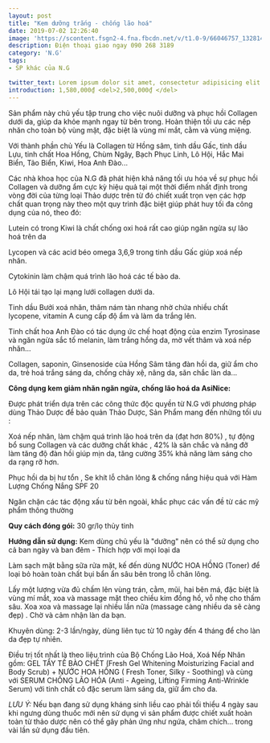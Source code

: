 ```yaml
---
layout: post
title: "Kem dưỡng trắng - chống lão hoá"
date: 2019-07-02 12:26:40
image: 'https://scontent.fsgn2-4.fna.fbcdn.net/v/t1.0-9/66046757_1328143770673058_1115731357020979200_n.jpg?_nc_cat=101&_nc_oc=AQmMCi23PJd5DGNAB-8jIXj4Eens3tJqpmEvCOhK2TVliGGEohf43wgZQAbsQgN4k_M&_nc_ht=scontent.fsgn2-4.fna&oh=e572b5ef89d7c75046a1e7c9673d64d1&oe=5D7CC495'
description: Điện thoại giao ngay 090 268 3189
category: 'N.G'
tags:
- SP khác của N.G

twitter_text: Lorem ipsum dolor sit amet, consectetur adipisicing elit.
introduction: 1,580,000₫ <del>2,500,000₫ </del>
---
```


Sản phẩm này chủ yếu tập trung cho việc nuôi dưỡng và phục hồi Collagen dưới da, giúp da khỏe mạnh ngay từ bên trong. Hoàn thiện tối ưu các nếp nhăn cho toàn bộ vùng mặt, đặc biệt là vùng mí mắt, cằm và vùng miệng.

Với thành phần chủ Yếu là Collagen từ Hồng sâm, tinh dầu Gấc, tinh dầu Lựu, tinh chất Hoa Hồng, Chùm Ngây, Bạch Phục Linh, Lô Hội, Hắc Mai Biển, Tảo Biển, Kiwi, Hoa Anh Đào...

Các nhà khoa học của N.G đã phát hiện khả năng tối ưu hóa về sự phục hồi Collagen và dưỡng ẩm cực kỳ hiệu quả tại một thời điểm nhất định trong vòng đời của từng loại Thảo dược trên từ đó chiết xuất trọn vẹn các hợp chất quan trọng này theo một quy trình đặc biệt giúp phát huy tối đa công dụng của nó, theo đó:

Lutein có trong Kiwi là chất chống oxi hoá rất cao giúp ngăn ngừa sự lão hoá trên da

Lycopen và các acid béo omega 3,6,9 trong tinh dầu Gấc giúp xoá nếp nhăn.

Cytokinin làm chậm quá trình lão hoá các tế bào da.

Lô Hội tái tạo lại mạng lưới collagen dưới da.

Tinh dầu Bưởi xoá nhăn, thâm nám tàn nhang nhờ chứa nhiều chất lycopene, vitamin A cung cấp độ ẩm và làm da trắng lên.

Tinh chất hoa Anh Đào có tác dụng ức chế hoạt động của enzim Tyrosinase và ngăn ngừa sắc tố melanin, làm trắng hồng da, mờ vết thâm và xoá nếp nhăn...

Collagen, saponin, Ginsenoside của Hồng Sâm tăng đàn hồi da, giữ ẩm cho da, trẻ hoá trắng sáng da, chống chảy xệ, nâng da, săn chắc làn da...



**Công dụng kem giảm nhăn ngăn ngừa, chống lão hoá da AsiNice:**

Được phát triển dựa trên các công thức độc quyền từ N.G với phương pháp dùng Thảo Dược để bảo quản Thảo Dược, Sản Phẩm mang đến những tối ưu :

Xoá nếp nhăn, làm chậm quá trình lão hoá trên da (đạt hơn 80%) , tự động bổ sung Collagen và các dưỡng chất khác , 42% là săn chắc  và nâng đỡ làm tăng độ đàn hồi giúp mịn da,  tăng cường 35% khả năng làm sáng cho da rạng rỡ hơn.

Phục hồi da bị hư tổn , Se khít lỗ chân lông & chống nắng hiệu quả với Hàm Lượng Chống Nắng SPF 20

Ngăn chặn các tác động xấu từ bên ngoài, khắc phục các vấn đề từ các mỹ phẩm thông thường

**Quy cách đóng gói:** 30 gr/lọ thủy tinh

**Hướng dẫn sử dụng:** Kem dùng chủ yếu là "dưỡng" nên có thể sử dụng cho cả ban ngày và ban đêm - Thích hợp với mọi loại da

Làm sạch mặt bằng sữa rửa mặt, kế đến dùng NƯỚC HOA HỒNG (Toner)  để loại bỏ hoàn toàn chất bụi bẩn ẩn sâu bên trong lỗ chân lông.

Lấy một lượng vừa đủ chấm lên vùng trán, cằm, mũi, hai bên má, đặc biệt là vùng mí mắt, xoa và massage mặt theo chiều kim đồng hồ, vỗ nhẹ cho thấm sâu. Xoa xoa và massage lại nhiều lần nữa (massage càng nhiều da sẽ càng đẹp)  . Chờ và cảm nhận làn da bạn.

Khuyên dùng: 2-3 lần/ngày, dùng liên tục từ 10 ngày đến 4 tháng để cho làn da đẹp tự nhiên.

Điều trị tốt nhất là theo liệu trình của Bộ Chống Lão Hoá, Xoá Nếp Nhăn gồm: GEL TẨY TẾ BÀO CHẾT (Fresh Gel Whitening Moisturizing Facial and Body Scrub) + NƯỚC HOA HỒNG ( Fresh Toner, Silky - Soothing) và cùng với SERUM CHỐNG LÃO HÓA (Anti -  Ageing, Lifting Firming Anti-Wrinkle Serum) với tinh chất cô đặc serum làm sáng da, giữ ẩm cho da.

*LƯU Ý:* Nếu bạn đang sử dụng kháng sinh liều cao phải tối thiểu 4 ngày sau khi ngưng dùng thuốc mới nên sử dụng vì sản phẩm được chiết xuất hoàn toàn từ thảo dược nên có thể gây phản ứng như ngứa, châm chích... trong vài lần sử dụng đầu tiên.